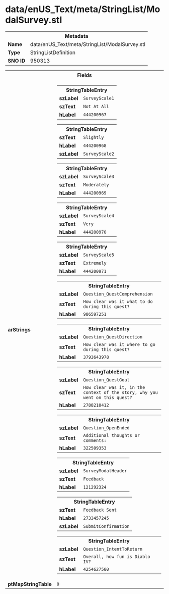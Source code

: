 <h1>data/enUS_Text/meta/StringList/ModalSurvey.stl</h1><table><tr><th colspan="100%">Metadata</th></tr><tr><td><b>Name</b></td><td>data/enUS_Text/meta/StringList/ModalSurvey.stl</td></tr><tr><td><b>Type</b></td><td>StringListDefinition</td></tr><tr><td><b>SNO ID</b></td><td>950313</td></tr></table>

<table><tr><th colspan="100%">Fields</th></tr><tr><td><b>arStrings</b></td><td><table><tr><th colspan="100%">StringTableEntry</th></tr><tr><td><b>szLabel</b></td><td><code>SurveyScale1</code></td></tr><tr><td><b>szText</b></td><td><code>Not At All</code></td></tr><tr><td><b>hLabel</b></td><td><code>444200967</code></td></tr></table>


<table><tr><th colspan="100%">StringTableEntry</th></tr><tr><td><b>szText</b></td><td><code>Slightly</code></td></tr><tr><td><b>hLabel</b></td><td><code>444200968</code></td></tr><tr><td><b>szLabel</b></td><td><code>SurveyScale2</code></td></tr></table>


<table><tr><th colspan="100%">StringTableEntry</th></tr><tr><td><b>szLabel</b></td><td><code>SurveyScale3</code></td></tr><tr><td><b>szText</b></td><td><code>Moderately</code></td></tr><tr><td><b>hLabel</b></td><td><code>444200969</code></td></tr></table>


<table><tr><th colspan="100%">StringTableEntry</th></tr><tr><td><b>szLabel</b></td><td><code>SurveyScale4</code></td></tr><tr><td><b>szText</b></td><td><code>Very</code></td></tr><tr><td><b>hLabel</b></td><td><code>444200970</code></td></tr></table>


<table><tr><th colspan="100%">StringTableEntry</th></tr><tr><td><b>szLabel</b></td><td><code>SurveyScale5</code></td></tr><tr><td><b>szText</b></td><td><code>Extremely</code></td></tr><tr><td><b>hLabel</b></td><td><code>444200971</code></td></tr></table>


<table><tr><th colspan="100%">StringTableEntry</th></tr><tr><td><b>szLabel</b></td><td><code>Question_QuestComprehension</code></td></tr><tr><td><b>szText</b></td><td><code>How clear was it what to do during this quest?</code></td></tr><tr><td><b>hLabel</b></td><td><code>986597251</code></td></tr></table>


<table><tr><th colspan="100%">StringTableEntry</th></tr><tr><td><b>szLabel</b></td><td><code>Question_QuestDirection</code></td></tr><tr><td><b>szText</b></td><td><code>How clear was it where to go during this quest?</code></td></tr><tr><td><b>hLabel</b></td><td><code>3793643978</code></td></tr></table>


<table><tr><th colspan="100%">StringTableEntry</th></tr><tr><td><b>szLabel</b></td><td><code>Question_QuestGoal</code></td></tr><tr><td><b>szText</b></td><td><code>How clear was it, in the context of the story, why you went on this quest?</code></td></tr><tr><td><b>hLabel</b></td><td><code>2788210412</code></td></tr></table>


<table><tr><th colspan="100%">StringTableEntry</th></tr><tr><td><b>szLabel</b></td><td><code>Question_OpenEnded</code></td></tr><tr><td><b>szText</b></td><td><code>Additional thoughts or comments:</code></td></tr><tr><td><b>hLabel</b></td><td><code>322509353</code></td></tr></table>


<table><tr><th colspan="100%">StringTableEntry</th></tr><tr><td><b>szLabel</b></td><td><code>SurveyModalHeader</code></td></tr><tr><td><b>szText</b></td><td><code>Feedback</code></td></tr><tr><td><b>hLabel</b></td><td><code>121292324</code></td></tr></table>


<table><tr><th colspan="100%">StringTableEntry</th></tr><tr><td><b>szText</b></td><td><code>Feedback Sent</code></td></tr><tr><td><b>hLabel</b></td><td><code>2733457245</code></td></tr><tr><td><b>szLabel</b></td><td><code>SubmitConfirmation</code></td></tr></table>


<table><tr><th colspan="100%">StringTableEntry</th></tr><tr><td><b>szLabel</b></td><td><code>Question_IntentToReturn</code></td></tr><tr><td><b>szText</b></td><td><code>Overall, how fun is Diablo IV?</code></td></tr><tr><td><b>hLabel</b></td><td><code>4254627500</code></td></tr></table>


</td></tr><tr><td><b>ptMapStringTable</b></td><td><code>0</code></td></tr></table>

